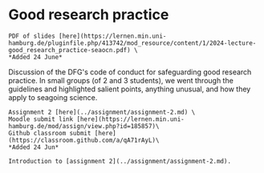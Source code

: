 


# Good research practice 

```{margin} Moodle link
PDF of slides [here](https://lernen.min.uni-hamburg.de/pluginfile.php/413742/mod_resource/content/1/2024-lecture-good_research_practice-seaocn.pdf) \  
*Added 24 June*
```
Discussion of the DFG's code of conduct for safeguarding good research practice.  In small groups (of 2 and 3 students), we went through the guidelines and highlighted salient points, anything unusual, and how they apply to seagoing science.

<!--

```{margin} SBE manual
Manual [here](https://lernen.min.uni-hamburg.de/pluginfile.php/409849/mod_folder/content/0/2014-manual-SBEDataProcessing_7_23_2-ctd.pdf?forcedownload=1) \  
Basic processing [here](https://lernen.min.uni-hamburg.de/pluginfile.php/409849/mod_folder/content/0/2017-reference-Module4_BasicDataProcessing-seaocn.pdf?forcedownload=1) \ 
Advanced processing [here](https://lernen.min.uni-hamburg.de/pluginfile.php/409849/mod_folder/content/0/2017-reference-Module12_AdvancedDataProcessing-seaocn.pdf?forcedownload=1) \ 
*Added 13 May*
```
-->

```{margin} Moodle link
Assignment 2 [here](../assignment/assignment-2.md) \
Moodle submit link [here](https://lernen.min.uni-hamburg.de/mod/assign/view.php?id=185857)\
Github classroom submit [here](https://classroom.github.com/a/qA71rAyL)\
*Added 24 Jun*
```

```{admonition} Assignment
Introduction to [assignment 2](../assignment/assignment-2.md).
```
<!--*Please try to catch up on the exercises.*  From week 5/6 you will have an assignment in python.  It will build on the python and methods you've been developing so far, but will require you to creatively combine what you've learned to make progress.
-->